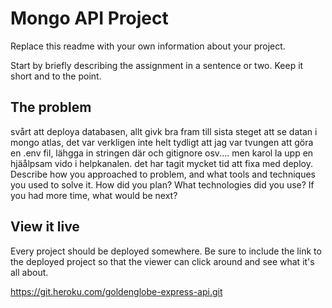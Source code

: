 # Mongo API Project

Replace this readme with your own information about your project.

Start by briefly describing the assignment in a sentence or two. Keep it short and to the point.

## The problem

svårt att deploya databasen, allt givk bra fram till sista steget att se datan i mongo atlas, det var verkligen inte helt tydligt att jag var tvungen att göra en .env fil, lähgga in stringen där och gitignore osv.... men karol la upp en hjäålpsam vido i helpkanalen. det har tagit mycket tid att fixa med deploy.
Describe how you approached to problem, and what tools and techniques you used to solve it. How did you plan? What technologies did you use? If you had more time, what would be next?

## View it live

Every project should be deployed somewhere. Be sure to include the link to the deployed project so that the viewer can click around and see what it's all about.

https://git.heroku.com/goldenglobe-express-api.git
